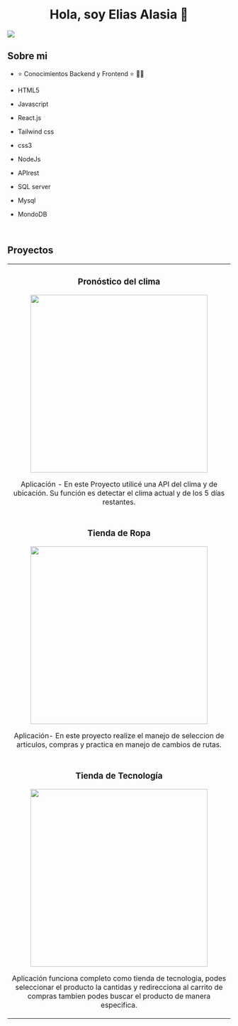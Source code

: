 <div align="center">
<h1 align="center">Hola, soy Elias Alasia 👋</h1>
</div>
<img src="https://i.imgur.com/CXzGs5q.png">

## Sobre mi

- ⭐ Conocimientos Backend y Frontend ⭐ 🧑‍🏫 

- HTML5
- Javascript
- React.js
- Tailwind css
- css3
- NodeJs
- APIrest
- SQL server
- Mysql
- MondoDB
 
<br>

## Proyectos 

<table>
  <tr>
    <td>
      <h3 align="center">Pronóstico del clima</h3>
      <div align="center">
        <a href="https://github.com/eliasalasia/Project-Final-N3EA.git" target="_blank"><img src="https://i.imgur.com/sVCdJBV.png" width="400"></a>
        <p>Aplicación - En este Proyecto utilicé una API del clima y de ubicación. Su función es detectar el clima actual y de los 5 días restantes.</p>
      </div>
    </td>
  </tr>
  <tr>
    <td>
      <h3 align="center">Tienda de Ropa</h3>
      <div align="center">
        <a href="https://github.com/eliasalasia/pract-10.git" target="_blank"><img src="https://i.imgur.com/uUwhxTF.png" width="400"></a>
        <p>Aplicación- En este proyecto realize el manejo de seleccion de articulos, compras y practica en manejo de cambios de rutas.</p>
      </div>
    </td>
  </tr>
  <tr>
    <td>
      <h3 align="center">Tienda de Tecnología</h3>
      <div align="center">
        <a href="https://github.com/eliasalasia/Pract-9-E.A.git" target="_blank"><img src="https://i.imgur.com/QtoIHuP.png" width="400"></a>
        <p>Aplicación funciona completo como tienda de tecnologia, podes seleccionar el producto la cantidas y redirecciona al carrito de compras tambien podes buscar el producto de manera especifica.</p>
      </div>
    </td>
  </tr>
</table>
